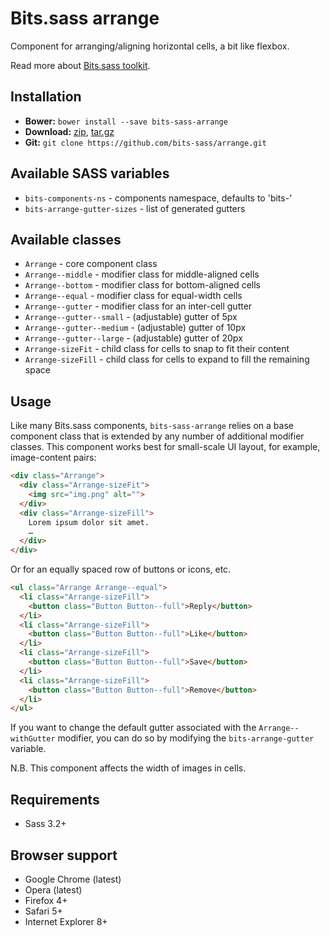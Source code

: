 # Bits.sass arrange

Component for arranging/aligning horizontal cells, a bit like flexbox.

Read more about [Bits.sass toolkit](https://github.com/bits-sass/bits.sass).

## Installation

* __Bower:__ `bower install --save bits-sass-arrange`
* __Download:__ [zip](https://github.com/bits-sass/arrange/zipball/master), [tar.gz](https://github.com/bits-sass/arrange/tarball/master)
* __Git:__ `git clone https://github.com/bits-sass/arrange.git`

## Available SASS variables

* `bits-components-ns` - components namespace, defaults to 'bits-'
* `bits-arrange-gutter-sizes` - list of generated gutters

## Available classes

* `Arrange` - core component class
* `Arrange--middle` - modifier class for middle-aligned cells
* `Arrange--bottom` - modifier class for bottom-aligned cells
* `Arrange--equal` - modifier class for equal-width cells
* `Arrange--gutter` - modifier class for an inter-cell gutter
* `Arrange--gutter--small` - (adjustable) gutter of 5px
* `Arrange--gutter--medium` - (adjustable) gutter of 10px
* `Arrange--gutter--large` - (adjustable) gutter of 20px
* `Arrange-sizeFit` - child class for cells to snap to fit their content
* `Arrange-sizeFill` - child class for cells to expand to fill the remaining space

## Usage

Like many Bits.sass components, `bits-sass-arrange` relies on a base component
class that is extended by any number of additional modifier classes.
This component works best for small-scale UI layout, for example, image-content
pairs:

```html
<div class="Arrange">
  <div class="Arrange-sizeFit">
    <img src="img.png" alt="">
  </div>
  <div class="Arrange-sizeFill">
    Lorem ipsum dolor sit amet.
    …
  </div>
</div>
```

Or for an equally spaced row of buttons or icons, etc.

```html
<ul class="Arrange Arrange--equal">
  <li class="Arrange-sizeFill">
    <button class="Button Button--full">Reply</button>
  </li>
  <li class="Arrange-sizeFill">
    <button class="Button Button--full">Like</button>
  </li>
  <li class="Arrange-sizeFill">
    <button class="Button Button--full">Save</button>
  </li>
  <li class="Arrange-sizeFill">
    <button class="Button Button--full">Remove</button>
  </li>
</ul>
```

If you want to change the default gutter associated with the
`Arrange--withGutter` modifier, you can do so by modifying the
`bits-arrange-gutter` variable.

N.B. This component affects the width of images in cells.

## Requirements

* Sass 3.2+

## Browser support

* Google Chrome (latest)
* Opera (latest)
* Firefox 4+
* Safari 5+
* Internet Explorer 8+